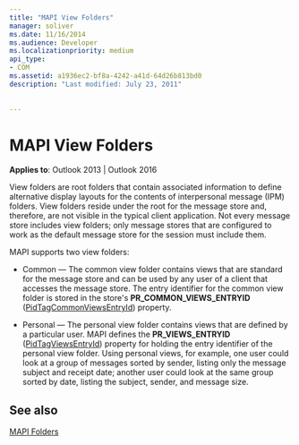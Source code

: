 ```yaml
---
title: "MAPI View Folders"
manager: soliver
ms.date: 11/16/2014
ms.audience: Developer
ms.localizationpriority: medium
api_type:
- COM
ms.assetid: a1936ec2-bf8a-4242-a41d-64d26b813bd0
description: "Last modified: July 23, 2011"
 
 
---
```


# MAPI View Folders

  
  
**Applies to**: Outlook 2013 | Outlook 2016 
  
View folders are root folders that contain associated information to define alternative display layouts for the contents of interpersonal message (IPM) folders. View folders reside under the root for the message store and, therefore, are not visible in the typical client application. Not every message store includes view folders; only message stores that are configured to work as the default message store for the session must include them.  
  
MAPI supports two view folders:
  
- Common — The common view folder contains views that are standard for the message store and can be used by any user of a client that accesses the message store. The entry identifier for the common view folder is stored in the store's **PR_COMMON_VIEWS_ENTRYID** ([PidTagCommonViewsEntryId](pidtagcommonviewsentryid-canonical-property.md)) property.
    
- Personal — The personal view folder contains views that are defined by a particular user. MAPI defines the **PR_VIEWS_ENTRYID** ([PidTagViewsEntryId](pidtagviewsentryid-canonical-property.md)) property for holding the entry identifier of the personal view folder. Using personal views, for example, one user could look at a group of messages sorted by sender, listing only the message subject and receipt date; another user could look at the same group sorted by date, listing the subject, sender, and message size.
    
## See also



[MAPI Folders](mapi-folders.md)

